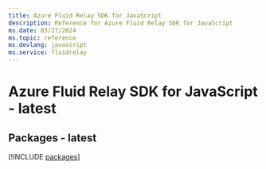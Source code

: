 ```yaml
---
title: Azure Fluid Relay SDK for JavaScript
description: Reference for Azure Fluid Relay SDK for JavaScript
ms.date: 03/27/2024
ms.topic: reference
ms.devlang: javascript
ms.service: fluidrelay
---
```

# Azure Fluid Relay SDK for JavaScript - latest
## Packages - latest
[!INCLUDE [packages](fluid-relay-index.md)]